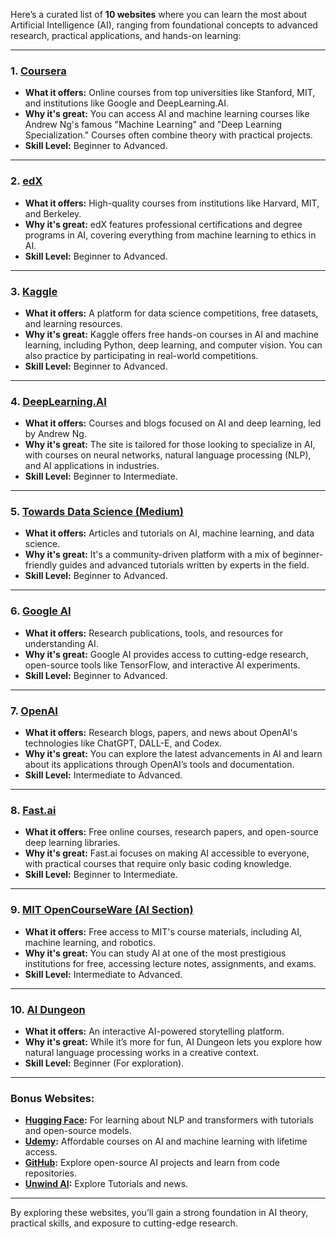 Here’s a curated list of **10 websites** where you can learn the most about Artificial Intelligence (AI), ranging from foundational concepts to advanced research, practical applications, and hands-on learning:

---

### **1. [Coursera](https://www.coursera.org/)**
- **What it offers:** Online courses from top universities like Stanford, MIT, and institutions like Google and DeepLearning.AI.
- **Why it's great:** You can access AI and machine learning courses like Andrew Ng's famous "Machine Learning" and "Deep Learning Specialization." Courses often combine theory with practical projects.
- **Skill Level:** Beginner to Advanced.

---

### **2. [edX](https://www.edx.org/)**
- **What it offers:** High-quality courses from institutions like Harvard, MIT, and Berkeley.
- **Why it's great:** edX features professional certifications and degree programs in AI, covering everything from machine learning to ethics in AI.
- **Skill Level:** Beginner to Advanced.

---

### **3. [Kaggle](https://www.kaggle.com/)**
- **What it offers:** A platform for data science competitions, free datasets, and learning resources.
- **Why it's great:** Kaggle offers free hands-on courses in AI and machine learning, including Python, deep learning, and computer vision. You can also practice by participating in real-world competitions.
- **Skill Level:** Beginner to Advanced.

---

### **4. [DeepLearning.AI](https://www.deeplearning.ai/)**
- **What it offers:** Courses and blogs focused on AI and deep learning, led by Andrew Ng.
- **Why it's great:** The site is tailored for those looking to specialize in AI, with courses on neural networks, natural language processing (NLP), and AI applications in industries.
- **Skill Level:** Beginner to Intermediate.

---

### **5. [Towards Data Science (Medium)](https://towardsdatascience.com/)**
- **What it offers:** Articles and tutorials on AI, machine learning, and data science.
- **Why it's great:** It's a community-driven platform with a mix of beginner-friendly guides and advanced tutorials written by experts in the field.
- **Skill Level:** Beginner to Advanced.

---

### **6. [Google AI](https://ai.google/)**
- **What it offers:** Research publications, tools, and resources for understanding AI.
- **Why it's great:** Google AI provides access to cutting-edge research, open-source tools like TensorFlow, and interactive AI experiments.
- **Skill Level:** Beginner to Advanced.

---

### **7. [OpenAI](https://openai.com/)**
- **What it offers:** Research blogs, papers, and news about OpenAI's technologies like ChatGPT, DALL-E, and Codex.
- **Why it's great:** You can explore the latest advancements in AI and learn about its applications through OpenAI’s tools and documentation.
- **Skill Level:** Intermediate to Advanced.

---

### **8. [Fast.ai](https://www.fast.ai/)**
- **What it offers:** Free online courses, research papers, and open-source deep learning libraries.
- **Why it's great:** Fast.ai focuses on making AI accessible to everyone, with practical courses that require only basic coding knowledge.
- **Skill Level:** Beginner to Intermediate.

---

### **9. [MIT OpenCourseWare (AI Section)](https://ocw.mit.edu/)**
- **What it offers:** Free access to MIT's course materials, including AI, machine learning, and robotics.
- **Why it's great:** You can study AI at one of the most prestigious institutions for free, accessing lecture notes, assignments, and exams.
- **Skill Level:** Intermediate to Advanced.

---

### **10. [AI Dungeon](https://play.aidungeon.io/)**
- **What it offers:** An interactive AI-powered storytelling platform.
- **Why it's great:** While it’s more for fun, AI Dungeon lets you explore how natural language processing works in a creative context.
- **Skill Level:** Beginner (For exploration).

---

### Bonus Websites:
- **[Hugging Face](https://huggingface.co/):** For learning about NLP and transformers with tutorials and open-source models.
- **[Udemy](https://www.udemy.com/):** Affordable courses on AI and machine learning with lifetime access.
- **[GitHub](https://github.com/):** Explore open-source AI projects and learn from code repositories.
- **[Unwind AI](https://www.theunwindai.com/):** Explore Tutorials and news.

---

By exploring these websites, you’ll gain a strong foundation in AI theory, practical skills, and exposure to cutting-edge research.
